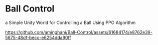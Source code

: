 # Ball Control

a Simple Unity World for Controlling a Ball Using PPO Algorithm



https://github.com/aminghani/Ball-Control/assets/61684174/e8762e39-5675-48df-becc-e6254dda90ff

